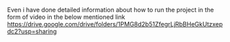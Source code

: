 Even i have done detailed information about how to run the project in the form of video in the below mentioned link
https://drive.google.com/drive/folders/1PMG8d2b51ZfegrLjRbBHeGkUtzxepdc2?usp=sharing

